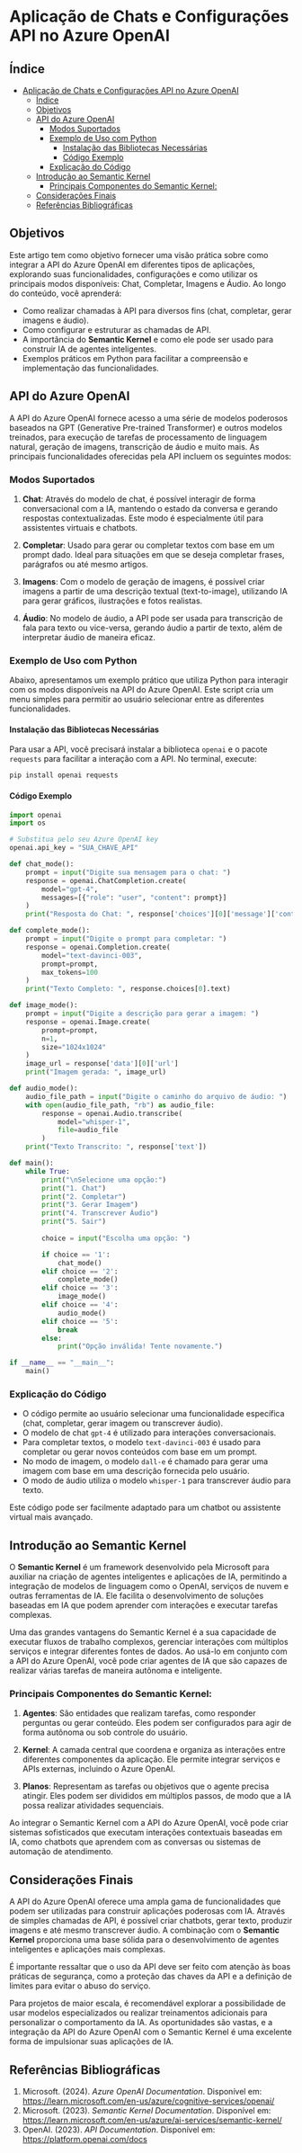 # Aplicação de Chats e Configurações API no Azure OpenAI

## Índice

- [Aplicação de Chats e Configurações API no Azure OpenAI](#aplicação-de-chats-e-configurações-api-no-azure-openai)
  - [Índice](#índice)
  - [Objetivos](#objetivos)
  - [API do Azure OpenAI](#api-do-azure-openai)
    - [Modos Suportados](#modos-suportados)
    - [Exemplo de Uso com Python](#exemplo-de-uso-com-python)
      - [Instalação das Bibliotecas Necessárias](#instalação-das-bibliotecas-necessárias)
      - [Código Exemplo](#código-exemplo)
    - [Explicação do Código](#explicação-do-código)
  - [Introdução ao Semantic Kernel](#introdução-ao-semantic-kernel)
    - [Principais Componentes do Semantic Kernel:](#principais-componentes-do-semantic-kernel)
  - [Considerações Finais](#considerações-finais)
  - [Referências Bibliográficas](#referências-bibliográficas)

## Objetivos

Este artigo tem como objetivo fornecer uma visão prática sobre como integrar a API do Azure OpenAI em diferentes tipos de aplicações, explorando suas funcionalidades, configurações e como utilizar os principais modos disponíveis: Chat, Completar, Imagens e Áudio. Ao longo do conteúdo, você aprenderá:

- Como realizar chamadas à API para diversos fins (chat, completar, gerar imagens e áudio).
- Como configurar e estruturar as chamadas de API.
- A importância do **Semantic Kernel** e como ele pode ser usado para construir IA de agentes inteligentes.
- Exemplos práticos em Python para facilitar a compreensão e implementação das funcionalidades.

## API do Azure OpenAI

A API do Azure OpenAI fornece acesso a uma série de modelos poderosos baseados na GPT (Generative Pre-trained Transformer) e outros modelos treinados, para execução de tarefas de processamento de linguagem natural, geração de imagens, transcrição de áudio e muito mais. As principais funcionalidades oferecidas pela API incluem os seguintes modos:

### Modos Suportados

1. **Chat**: Através do modelo de chat, é possível interagir de forma conversacional com a IA, mantendo o estado da conversa e gerando respostas contextualizadas. Este modo é especialmente útil para assistentes virtuais e chatbots.
  
2. **Completar**: Usado para gerar ou completar textos com base em um prompt dado. Ideal para situações em que se deseja completar frases, parágrafos ou até mesmo artigos.

3. **Imagens**: Com o modelo de geração de imagens, é possível criar imagens a partir de uma descrição textual (text-to-image), utilizando IA para gerar gráficos, ilustrações e fotos realistas.

4. **Áudio**: No modelo de áudio, a API pode ser usada para transcrição de fala para texto ou vice-versa, gerando áudio a partir de texto, além de interpretar áudio de maneira eficaz.

### Exemplo de Uso com Python

Abaixo, apresentamos um exemplo prático que utiliza Python para interagir com os modos disponíveis na API do Azure OpenAI. Este script cria um menu simples para permitir ao usuário selecionar entre as diferentes funcionalidades.

#### Instalação das Bibliotecas Necessárias

Para usar a API, você precisará instalar a biblioteca `openai` e o pacote `requests` para facilitar a interação com a API. No terminal, execute:

```bash
pip install openai requests
```

#### Código Exemplo

```python
import openai
import os

# Substitua pelo seu Azure OpenAI key
openai.api_key = "SUA_CHAVE_API"

def chat_mode():
    prompt = input("Digite sua mensagem para o chat: ")
    response = openai.ChatCompletion.create(
        model="gpt-4",
        messages=[{"role": "user", "content": prompt}]
    )
    print("Resposta do Chat: ", response['choices'][0]['message']['content'])

def complete_mode():
    prompt = input("Digite o prompt para completar: ")
    response = openai.Completion.create(
        model="text-davinci-003",
        prompt=prompt,
        max_tokens=100
    )
    print("Texto Completo: ", response.choices[0].text)

def image_mode():
    prompt = input("Digite a descrição para gerar a imagem: ")
    response = openai.Image.create(
        prompt=prompt,
        n=1,
        size="1024x1024"
    )
    image_url = response['data'][0]['url']
    print("Imagem gerada: ", image_url)

def audio_mode():
    audio_file_path = input("Digite o caminho do arquivo de áudio: ")
    with open(audio_file_path, "rb") as audio_file:
        response = openai.Audio.transcribe(
            model="whisper-1",
            file=audio_file
        )
    print("Texto Transcrito: ", response['text'])

def main():
    while True:
        print("\nSelecione uma opção:")
        print("1. Chat")
        print("2. Completar")
        print("3. Gerar Imagem")
        print("4. Transcrever Áudio")
        print("5. Sair")
        
        choice = input("Escolha uma opção: ")

        if choice == '1':
            chat_mode()
        elif choice == '2':
            complete_mode()
        elif choice == '3':
            image_mode()
        elif choice == '4':
            audio_mode()
        elif choice == '5':
            break
        else:
            print("Opção inválida! Tente novamente.")

if __name__ == "__main__":
    main()
```

### Explicação do Código

- O código permite ao usuário selecionar uma funcionalidade específica (chat, completar, gerar imagem ou transcrever áudio).
- O modelo de chat `gpt-4` é utilizado para interações conversacionais.
- Para completar textos, o modelo `text-davinci-003` é usado para completar ou gerar novos conteúdos com base em um prompt.
- No modo de imagem, o modelo `dall-e` é chamado para gerar uma imagem com base em uma descrição fornecida pelo usuário.
- O modo de áudio utiliza o modelo `whisper-1` para transcrever áudio para texto.

Este código pode ser facilmente adaptado para um chatbot ou assistente virtual mais avançado.

## Introdução ao Semantic Kernel

O **Semantic Kernel** é um framework desenvolvido pela Microsoft para auxiliar na criação de agentes inteligentes e aplicações de IA, permitindo a integração de modelos de linguagem como o OpenAI, serviços de nuvem e outras ferramentas de IA. Ele facilita o desenvolvimento de soluções baseadas em IA que podem aprender com interações e executar tarefas complexas.

Uma das grandes vantagens do Semantic Kernel é a sua capacidade de executar fluxos de trabalho complexos, gerenciar interações com múltiplos serviços e integrar diferentes fontes de dados. Ao usá-lo em conjunto com a API do Azure OpenAI, você pode criar agentes de IA que são capazes de realizar várias tarefas de maneira autônoma e inteligente.

### Principais Componentes do Semantic Kernel:

1. **Agentes**: São entidades que realizam tarefas, como responder perguntas ou gerar conteúdo. Eles podem ser configurados para agir de forma autônoma ou sob controle do usuário.
   
2. **Kernel**: A camada central que coordena e organiza as interações entre diferentes componentes da aplicação. Ele permite integrar serviços e APIs externas, incluindo o Azure OpenAI.

3. **Planos**: Representam as tarefas ou objetivos que o agente precisa atingir. Eles podem ser divididos em múltiplos passos, de modo que a IA possa realizar atividades sequenciais.

Ao integrar o Semantic Kernel com a API do Azure OpenAI, você pode criar sistemas sofisticados que executam interações contextuais baseadas em IA, como chatbots que aprendem com as conversas ou sistemas de automação de atendimento.

## Considerações Finais

A API do Azure OpenAI oferece uma ampla gama de funcionalidades que podem ser utilizadas para construir aplicações poderosas com IA. Através de simples chamadas de API, é possível criar chatbots, gerar texto, produzir imagens e até mesmo transcrever áudio. A combinação com o **Semantic Kernel** proporciona uma base sólida para o desenvolvimento de agentes inteligentes e aplicações mais complexas.

É importante ressaltar que o uso da API deve ser feito com atenção às boas práticas de segurança, como a proteção das chaves da API e a definição de limites para evitar o abuso do serviço.

Para projetos de maior escala, é recomendável explorar a possibilidade de usar modelos especializados ou realizar treinamentos adicionais para personalizar o comportamento da IA. As oportunidades são vastas, e a integração da API do Azure OpenAI com o Semantic Kernel é uma excelente forma de impulsionar suas aplicações de IA.

## Referências Bibliográficas

1. Microsoft. (2024). *Azure OpenAI Documentation*. Disponível em: https://learn.microsoft.com/en-us/azure/cognitive-services/openai/
2. Microsoft. (2023). *Semantic Kernel Documentation*. Disponível em: https://learn.microsoft.com/en-us/azure/ai-services/semantic-kernel/
3. OpenAI. (2023). *API Documentation*. Disponível em: https://platform.openai.com/docs